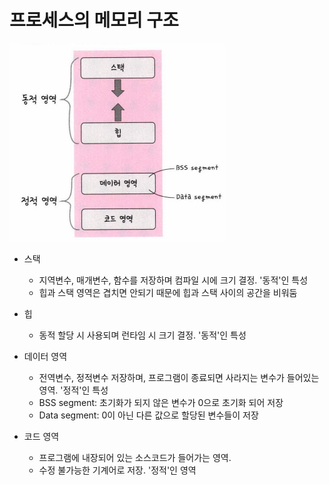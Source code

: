 # 프로세스의 메모리 구조
![0](./27-images/process_memory_structure.PNG)

- 스택
  - 지역변수, 매개변수, 함수를 저장하며 컴파일 시에 크기 결정. '동적'인 특성
  - 힙과 스택 영역은 겹치면 안되기 때문에 힙과 스택 사이의 공간을 비워둠

- 힙
  - 동적 할당 시 사용되며 런타임 시 크기 결정. '동적'인 특성

- 데이터 영역
  - 전역변수, 정적변수 저장하며, 프로그램이 종료되면 사라지는 변수가 들어있는 영역. '정적'인 특성
  - BSS segment: 초기화가 되지 않은 변수가 0으로 초기화 되어 저장
  - Data segment: 0이 아닌 다른 값으로 할당된 변수들이 저장

- 코드 영역
  - 프로그램에 내장되어 있는 소스코드가 들어가는 영역.
  - 수정 불가능한 기계어로 저장. '정적'인 영역